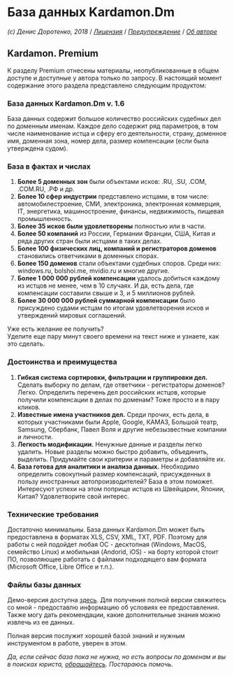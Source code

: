 # База данных Kardamon.Dm

_\(c\) Денис Доротенко, 2018_ / [_Лицензия_](https://github.com/xCounsel/kardamon/blob/master/Russian/LICENSE.md) / [_Предупреждение_](https://github.com/xCounsel/kardamon/blob/master/Russian/DISCLAIMER.md) / [_Об авторе_](http://dorotenko.pro/about/)

## Kardamon. Premium

К разделу Premium отнесены материалы, неопубликованные в общем доступе и доступные у автора только по запросу. В настоящий момент содержание этого раздела представлено следующим продуктом:

### База данных Kardamon.Dm v. 1.6

База данных содержит большое количество российских судебных дел по доменным именам. Каждое дело содержит ряд параметров, в том числе наименование истца и сферу его деятельности, страну, доменное имя, доменная зона, номер дела, размер компенсации \(если была утверждена судом\).

### База в фактах и числах

1. **Более 5 доменных зон** были объектами исков: .RU, .SU, .COM, .COM.RU, .РФ и др. 
2. **Более 10 сфер индустрии** представлено истцами, в том числе: автомобилестроение, СМИ, электроника, электронная коммерция, IT, энергетика, машиностроение, финансы, недвижимость, пищевая промышленность. 
3. **Более 35 исков были удовлетворены** полностью или в части. 
4. **Более 50 компаний** из России, Германии Франции, США, Китая и ряда других стран были истцами в таких делах. 
5. **Более 100 физических лиц, компаний и регистраторов доменов** становились ответчиками в доменных спорах. 
6. **Более 150 доменов** стали объектами судебных споров. Среди них: windows.ru, bolshoi.me, mvidio.ru и многие другие.
7. **Более 1 000 000 рублей компенсации** удалось добиться каждому из истцов не менее, чем в 10 случаях. И да, есть дела, где компенсации составили свыше и 3, и 5 миллионов рублей. 
8. **Более 30 000 000 рублей суммарной компенсации** было присуждено судами истцам по итогам удовлетворения исков и утверждений мировых соглашений.

Уже есть желание ее получить?  
 Уделите еще пару минут своего времени на текст ниже и узнаете, как это сделать.

### Достоинства и преимущества

1. **Гибкая система сортировки, фильтрации и группировки дел.** Сделать выборку по делам, где ответчики - регистраторы доменов? Легко. Определить перечень дел российских истцов, которые получили компенсации в делах по доменам? Тоже просто и в пару кликов.
2. **Известные имена участников дел.** Среди прочих, есть дела, в которых участниками были Apple, Google, КАМАЗ, Большой театр, Samsung, Сбербанк, Павел Воля и другие небезызвестные компании и личности.
3. **Легкость модификации.** Ненужные данные и разделы легко удалить. Новые разделы можно быстро добавить, объединить, выделить. Придумайте свои критерии и параметры и добавляйте их.
4. **База готова для аналитики и анализа данных.** Необходимо определить совокупный размер компенсаций, присужденных в пользу иностранных автопроизводителей? База в этом поможет. Интересуют успехи на этом поприще истцов из Швейцарии, Японии, Китая? Удовлетворите свой интерес.

### Технические требования

Достаточно минимальны. База данных Kardamon.Dm может быть предоставлена в форматах XLS, CSV, XML, TXT, PDF. Поэтому для работы с ней подойдет любая ОС - десктопная \(Windows, MacOS, семейство Linux\) и мобильная \(Andorid, iOS\) - на борту которой стоит ПО, позволяющее работать с файлами подходящего вам формата \(Microsoft Office, Libre Office и т.п.\).

### Файлы базы данных

Демо-версия доступна [здесь](https://dorotenko.pro/kardamon). Для получения полной версии свяжитесь со мной - предоставлю информацию об условиях ее предоставления. Также могу дать рекомендации, какие дополнительные знания можно извлечь из ее данных.

Полная версия послужит хорошей базой знаний и нужным инструментом в работе, уверен в этом.

_Да, если сейчас база пока не нужна, но есть вопросы по доменам и вы в поисках юриста,_ [_обращайтесь_](http://dorotenko.pro/contact/)_. Постараюсь помочь._

